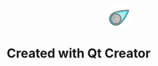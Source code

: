 <center>
<img src="Resources/PlotsDrawerIcon00.png" width="48">
</center>


# Created with Qt Creator
